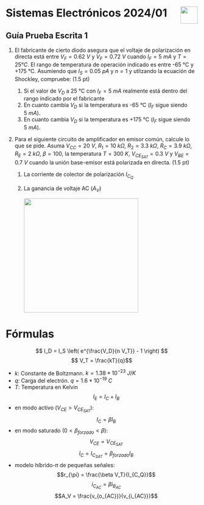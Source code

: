 # <img src="https://julianodb.github.io/SISTEMAS_ELECTRONICOS_PARA_INGENIERIA_BIOMEDICA/img/logo_fing.png?raw=true" align="right" height="45"> Sistemas Electrónicos 2024/01
## Guía Prueba Escrita 1

1. El fabricante de cierto diodo asegura que el voltaje de polarización en directa está entre $V_F = 0.62\ V$ y $V_F = 0.72\ V$ cuando $I_F = 5\ mA$ y $T=25°C$. El rango de temperatura de operación indicado es entre -65 °C y +175 °C. Asumiendo que $I_S=0.05\ pA$ y $n=1$ y utlizando la ecuación de Shockley, compruebe: (1.5 pt)
   1. Si el valor de $V_D$ a 25 °C con $I_F = 5\ mA$ realmente está dentro del rango indicado por el fabricante
   1. En cuanto cambia $V_D$ si la temperatura es -65 °C ($I_F$ sigue siendo $5\ mA$).
   1. En cuanto cambia $V_D$ si la temperatura es +175 °C ($I_F$ sigue siendo $5\ mA$).

2. Para el siguiente circuito de amplificador en emisor común, calcule lo que se pide. Asuma $V_{CC} = 20\ V$, $R_1= 10\ k\Omega$, $R_2= 3.3\ k\Omega$, $R_C= 3.9\ k\Omega$, $R_E= 2\ k\Omega$, $\beta = 100$, la temperatura $T=300\ K$, $V_{CE_{SAT}} = 0.3\ V$ y $V_{BE} =0.7\ V$ cuando la unión base-emisor está polarizada en directa. (1.5 pt)
   1. La corriente de colector de polarización $I_{C_Q}$
   2. La ganancia de voltaje AC ($A_V$)

      <img src="https://julianodb.github.io/electronic_circuits_diagrams/common_emitter.png" width="300"> 

# Fórmulas

$$ I_D = I_S \left( e^{\frac{V_D}{n V_T}} - 1 \right) $$
$$ V_T = \frac{kT}{q}$$

- $k$: Constante de Boltzmann. $k=1.38 * 10^{-23}\ J/K$
- $q$: Carga del electrón. $q=1.6*10^{-19}\ C$
- $T$: Temperatura en Kelvin
$$I_E = I_C + I_B$$
- en modo activo ($V_{CE} > V_{CE_{SAT}}$):
$$I_C = \beta I_B $$
- en modo saturado ($0 < \beta_{forzado} < \beta$):
$$V_{CE} = V_{CE_{SAT}}$$
$$I_C = I_{C_{SAT}} = \beta_{forzado} I_B $$
- modelo híbrido-$\pi$ de pequeñas señales:
$$r_{\pi} = \frac{\beta V_T}{I_{C_Q}}$$
$$i_{C_{AC}} = \beta i_{B_{AC}} $$
$$A_V = \frac{v_{o_{AC}}}{v_{i_{AC}}}$$
